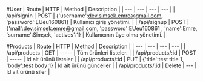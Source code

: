 

#User
| Route | HTTP | Method | Description |
| --- | --- | --- | --- |
| /api/signin | POST | {'username':dev.simsek.emre@gmail.com, 'password':EUeu160861} | Kullanıcı giriş yönetimi. |
| /api/signup | POST | {'mail':dev.simsek.emre@gmail.com, 'password':EUeu160861 , 'name':Emre, 'surname':Şimşek, 'actives':1} | Kullanıcının üye olma yönetimi. |

#Products
| Route | HTTP | Method | Description |
| --- | --- | --- | --- |
| /api/products | GET | ----- | Tüm ürünleri listeler. |
| /api/products/:id | POST | ----- | Id ait ürünü listeler |
| /api/products/:id | PUT |  {'title':test title 1, 'body':test body 1} | Id ait ürünü günceller |
| /api/products/:id | Delete |  --- | Id ait ürünü siler |
